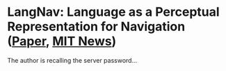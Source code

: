 #  LangNav: Language as a Perceptual Representation for Navigation ([Paper](https://arxiv.org/pdf/2310.07889), [MIT News](https://news.mit.edu/2024/researchers-use-large-language-models-to-help-robots-navigate-0612))

The author is recalling the server password...
